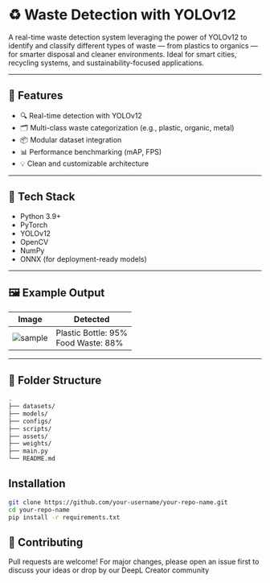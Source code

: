 # ♻️ Waste Detection with YOLOv12

A real-time waste detection system leveraging the power of YOLOv12 to identify and classify different types of waste — from plastics to organics — for smarter disposal and cleaner environments. Ideal for smart cities, recycling systems, and sustainability-focused applications.

---

## 🚀 Features

- 🔍 Real-time detection with YOLOv12
- 🗂️ Multi-class waste categorization (e.g., plastic, organic, metal)
- 📦 Modular dataset integration
- 📊 Performance benchmarking (mAP, FPS)
- 💡 Clean and customizable architecture

---

## 🧠 Tech Stack

- Python 3.9+
- PyTorch
- YOLOv12
- OpenCV
- NumPy
- ONNX (for deployment-ready models)

---

## 🖼️ Example Output

| Image | Detected |
|-------|----------|
| ![sample](assets/sample_output.jpg) | Plastic Bottle: 95%<br>Food Waste: 88% |

---

## 📂 Folder Structure

```bash
.
├── datasets/
├── models/
├── configs/
├── scripts/
├── assets/
├── weights/
├── main.py
└── README.md
```

## Installation
```bash
git clone https://github.com/your-username/your-repo-name.git
cd your-repo-name
pip install -r requirements.txt
```

## 🙌 Contributing
Pull requests are welcome! For major changes, please open an issue first to discuss your ideas or drop by our DeepL Creator community
